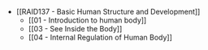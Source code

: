 - [[RAID137 - Basic Human Structure and Development]]
	- [[01 - Introduction to human body]]
	- [[03 - See Inside the Body]]
	- [[04 - Internal Regulation of Human Body]]
